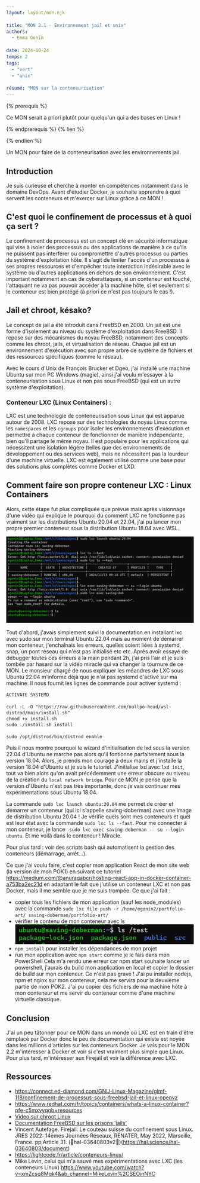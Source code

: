 ```yaml
---
layout: layout/mon.njk

title: "MON 2.1 - Environnement jail et unix"
authors:
  - Emma Gonin

date: 2024-10-24
temps: 2
tags:
  - "vert"
  - "unix"

résumé: "MON sur la conteneurisation"
---
```


{% prerequis %}

Ce MON serait à priori plutôt pour quelqu'un qui a des bases en Linux !

{% endprerequis %}
{% lien %}

{% endlien %}

Un MON pour faire de la conteneurisation avec les environnements jail.

## Introduction

Je suis curieuse et cherche à monter en compétences notamment dans le domaine DevOps. Avant d'étudier Docker, je souhaite apprendre à quoi servent les conteneurs et m'exercer sur Linux grâce à ce MON !  

## C'est quoi le confinement de processus et à quoi ça sert ?

Le confinement de processus est un concept clé en sécurité informatique qui vise à isoler des processus ou des applications de manière à ce qu'ils ne puissent pas interférer ou compromettre d'autres processus ou parties du système d'exploitation hôte. Il s'agit de limiter l'accès d'un processus à ses propres ressources et d'empêcher toute interaction indésirable avec le système ou d'autres applications en dehors de son environnement. C'est important notamment en cas de cyberattaques, si un conteneur est touché, l'attaquant ne va pas pouvoir accéder à la machine hôte, si et seulement si le conteneur est bien protégé (à priori ce n'est pas toujours le cas !).

## Jail et chroot, késako?

Le concept de jail a été introduit dans FreeBSD en 2000. Un jail est une forme d'isolement au niveau du système d'exploitation dans FreeBSD. Il repose sur des mécanismes du noyau FreeBSD, notamment des concepts comme les chroot, jails, et virtualisation de réseau. Chaque jail est un environnement d'exécution avec son propre arbre de système de fichiers et des ressources spécifiques (comme le réseau).

Avec le cours d'Unix de François Brucker et Dgeo, j'ai installé une machine Ubuntu sur mon PC Windows (magie), ainsi j'ai voulu m'essayer à la conteneurisation sous Linux et non pas sous FreeBSD (qui est un autre système d'exploitation).

### Conteneur LXC (Linux Containers) :
LXC est une technologie de conteneurisation sous Linux qui est apparue autour de 2008. LXC repose sur des technologies du noyau Linux comme les `namespaces` et les  `cgroups` pour isoler les environnements d'exécution et permettre à chaque conteneur de fonctionner de manière indépendante, bien qu'il partage le même noyau. Il est populaire pour les applications qui nécessitent une isolation légère (telles que des environnements de développement ou des services web), mais ne nécessitent pas la lourdeur d'une machine virtuelle. LXC est également utilisé comme une base pour des solutions plus complètes comme Docker et LXD.

## Comment faire son propre conteneur LXC : Linux Containers

Alors, cette étape fut plus compliquée que prévue mais après visionnage d'une vidéo qui explique le pourquoi du comment LXC ne fonctionne pas vraiment sur les distributions Ubuntu 20.04 et 22.04, j'ai pu lancer mon propre premier conteneur sous la distribution Ubuntu 18.04 avec WSL.

![alt text](https://raw.githubusercontent.com/do-it-ecm/promo-2024-2025/main/Gonin-Emma/mon/temps-2.1/image.png)

Tout d'abord, j'avais simplement suivi la documentation en installant lxc avec sudo sur mon terminal Ubuntu 22.04 mais au moment de démarrer mon conteneur, j'enchaînais les erreurs, quelles soient liées à systemd, snap, un pont réseau qui n'est pas initialisé etc etc. Après avoir essayé de débugger toutes ces erreurs à la main pendant 2h, j'ai pris l'air et je suis tombée par hasard sur la vidéo miracle qui va changer la tournure de ce MON. Le monsieur chargé de nous expliquer les méandres de LXC sous Ubuntu 22.04 m'informe déjà que je n'ai pas systemd d'activé sur ma machine. Il nous fournit les lignes de commande pour activer systemd :
```
ACTIVATE SYSTEMD

curl -L -O "https://raw.githubusercontent.com/nullpo-head/wsl-distrod/main/install.sh"
chmod +x install.sh
sudo ./install.sh install

sudo /opt/distrod/bin/distrod enable
``` 
Puis il nous montre pourquoi le wizard d'initialisation de lxd sous la version 22.04 d'Ubuntu ne marche pas alors qu'il fontionne parfaitement sous la version 18.04. Alors, je prends mon courage à deux mains et j'installe la version 18.04 d'Ubuntu et je suis le tutoriel. J'initialise lxd avec `lxd init`, tout va bien alors qu'on avait précédemment une erreur obscure au niveau de la création du `local network bridge`. Pour ce MON je pense que la version d'Ubuntu n'est pas très importante, donc je vais continuer mes expérimentations sous Ubuntu 18.04. 

La commande `sudo lxc launch ubuntu:20.04` me permet de créer et démarrer un conteneur (qui ici s'appelle saving-doberman) avec une image de distribution Ubuntu 20.04 ! Je vérifie quels sont mes conteneurs et quel est leur état avec la commande `sudo lxc ls --fast`. Pour me connecter à mon conteneur, je lance ` sudo lxc exec saving-doberman -- su --login ubuntu`. Et me voilà dans le conteneur ! Miracle. 

Pour plus tard : voir des scripts bash qui automatisent la gestion des conteneurs (démarrage, arrêt...).

Ce que j'ai voulu faire, c'est copier mon application React de mon site web (la version de mon POK1) en suivant ce tutoriel https://medium.com/@anuragabcr/hosting-react-app-in-docker-container-a753ba2ec21d en adaptant le fait que j'utilise un conteneur LXC et non pas Docker, mais il me semble que je me suis trompée. 
Ce que j'ai fait : 
* copier tous les fichiers de mon application (sauf les node_modules) avec la commande `sudo lxc file push -r /home/egonin2/portfolio-art/ saving-doberman/portfolio-art/`
* vérifier le contenu de mon conteneur avec ls 
![ls](<image-2.png>)  
* `npm install` pour installer les dépendances de mon projet
* run mon application avec `npm start` comme je le fais dans mon PowerShell
Cela m'a rendu une erreur car npm start souhaite lancer un powershell, j'aurais du build mon application en local et copier le dossier de build sur mon conteneur. Ce n'est pas grave ! J'ai pu installer nodejs, npm et nginx sur mon conteneur, cela me servira pour la deuxième partie de mon POK2. J'ai pu copier des fichiers de ma machine hôte à mon conteneur et me servir du conteneur comme d'une machine virtuelle classique. 

## Conclusion
J'ai un peu tâtonner pour ce MON dans un monde où LXC est en train d'être remplacé par Docker donc le peu de documentation qui existe est noyée dans les millions d'articles sur les conteneurs Docker. Je vais pour le MON 2.2 m'intéresser à Docker et voir si c'est vraiment plus simple que Linux. Pour plus tard, m'intéresser aux Firejail et voir la différence avec LXC.

## Ressources
- https://connect.ed-diamond.com/GNU-Linux-Magazine/glmf-118/confinement-de-processus-sous-freebsd-jail-et-linux-openvz
- https://www.redhat.com/fr/topics/containers/whats-a-linux-container?pfe-c5mxvyqqb=resources
- [Video sur chroot Linux](https://youtu.be/8_5vXRA7sRs?feature=shared)
- [Documentation FreeBSD sur les prisons 'jails'](https://docs.freebsd.org/fr/books/handbook/jails/)
- Vincent Autefage. Firejail: Le couteau suisse du confinement sous Linux. JRES 2022: 14èmes
 Journées Réseaux, RENATER, May 2022, Marseille, France. pp.Article 31. (￿hal-03640803v2￿)(https://hal.science/hal-03640803/document)
- https://lightcode.fr/article/conteneurs-linux/
- Mike Levin, celui qui m'a sauvé mes expérimentations avec LXC (les conteneurs Linux) https://www.youtube.com/watch?v=xmZcsq8Mqk4&ab_channel=MikeLevin%2CSEOinNYC